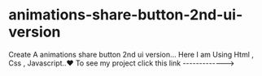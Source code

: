 # animations-share-button-2nd-ui-version
Create A animations share button 2nd ui version...
Here I am Using Html , Css , Javascript..❤️
To see my project click this link -------------> 
